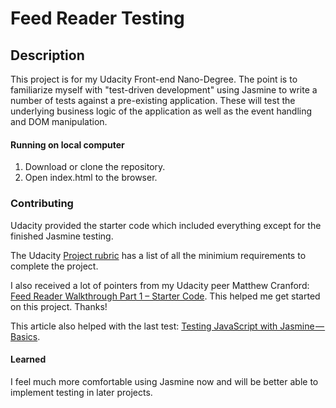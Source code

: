 Feed Reader Testing
===============================

## Description

This project is for my Udacity Front-end Nano-Degree. The point is to familiarize
myself with "test-driven development" using Jasmine to write a number of tests
against a pre-existing application. These
will test the underlying business logic of the application as well as the
event handling and DOM manipulation.

#### Running on local computer

1.  Download or clone the repository.
2.  Open index.html to the browser.

### Contributing

Udacity provided the starter code which included everything except for the
finished Jasmine testing.

The Udacity [Project rubric](https://review.udacity.com/#!/projects/3442558598/rubric) has a list of all the minimium requirements to complete the project.

I also received a lot of pointers from my Udacity peer Matthew Cranford: [Feed Reader
Walkthrough Part 1 – Starter Code](https://matthewcranford.com/feed-reader-walkthrough-part-1-starter-code/).
This helped me get started on this project. Thanks!

This article also helped with the last test: [Testing JavaScript with
Jasmine — Basics](https://medium.com/letsboot/testing-javascript-with-jasmine-basics-48efe03cf973).

#### Learned

I feel much more comfortable using Jasmine now and will be better able to
implement testing in later projects.
